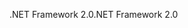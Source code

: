 <span data-ttu-id="00c0e-101">.NET Framework 2.0</span><span class="sxs-lookup"><span data-stu-id="00c0e-101">.NET Framework 2.0</span></span>